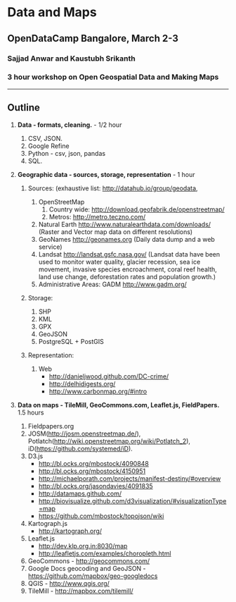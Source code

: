 Data and Maps
===================================
OpenDataCamp Bangalore, March 2-3
-----------------------------------
### Sajjad Anwar and Kaustubh Srikanth ###
### 3 hour workshop on Open Geospatial Data and Making Maps ###

***

Outline
-------

1. **Data -  formats, cleaning.** - 1/2 hour
	1. CSV, JSON.
	2. Google Refine
	3. Python - csv, json, pandas
	4. SQL.

2. **Geographic data - sources, storage, representation** - 1 hour
	1. Sources: (exhaustive list: http://datahub.io/group/geodata, 
		1. OpenStreetMap
			1. Country wide: http://download.geofabrik.de/openstreetmap/
			2. Metros: http://metro.teczno.com/
		4. Natural Earth http://www.naturalearthdata.com/downloads/
		(Raster and Vector map data on different resolutions)
		5. GeoNames http://geonames.org
		(Daily data dump and a web service)
		6. Landsat http://landsat.gsfc.nasa.gov/
		(Landsat data have been used to monitor water quality, glacier recession,      sea ice movement, invasive species encroachment, coral reef health,     land use change, deforestation rates and population growth.)
		7. Administrative Areas: GADM http://www.gadm.org/


	2. Storage:
		1. SHP
		2. KML
		3. GPX
		4. GeoJSON
		5. PostgreSQL + PostGIS

	3. Representation:
		1. Web
			* http://danieljwood.github.com/DC-crime/
			* http://delhidigests.org/
			* http://www.carbonmap.org/#intro

3. **Data on maps - TileMill, GeoCommons.com, Leaflet.js, FieldPapers.** 1.5 hours
	1. Fieldpapers.org
	2. JOSM(http://josm.openstreetmap.de/), Potlatch(http://wiki.openstreetmap.org/wiki/Potlatch_2), iD(https://github.com/systemed/iD).
	3. D3.js
		* http://bl.ocks.org/mbostock/4090848
		* http://bl.ocks.org/mbostock/4150951
		* http://michaelporath.com/projects/manifest-destiny/#overview
		* http://bl.ocks.org/jasondavies/4091835
		* http://datamaps.github.com/
		* http://biovisualize.github.com/d3visualization/#visualizationType=map
		* https://github.com/mbostock/topojson/wiki
	4. Kartograph.js
		* http://kartograph.org/
	5. Leaflet.js
		* http://dev.klp.org.in:8030/map
		* http://leafletjs.com/examples/choropleth.html
	6. GeoCommons - http://geocommons.com/
	7. Google Docs geocoding and GeoJSON - https://github.com/mapbox/geo-googledocs
	8. QGIS - http://www.qgis.org/
	9. TileMill - http://mapbox.com/tilemill/
